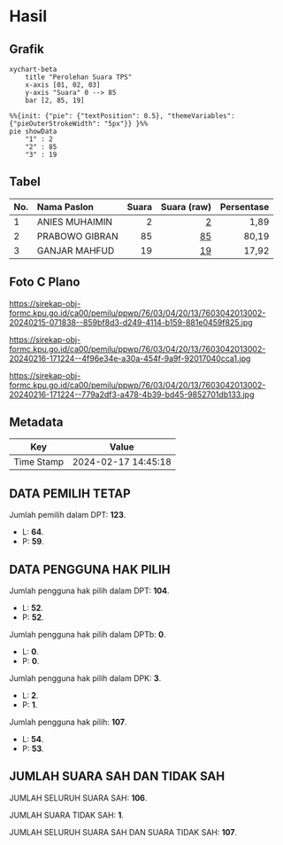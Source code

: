 # Hasil

## Grafik

```mermaid
xychart-beta
    title "Perolehan Suara TPS"
    x-axis [01, 02, 03]
    y-axis "Suara" 0 --> 85
    bar [2, 85, 19]
```

```mermaid
%%{init: {"pie": {"textPosition": 0.5}, "themeVariables": {"pieOuterStrokeWidth": "5px"}} }%%
pie showData
    "1" : 2
    "2" : 85
    "3" : 19
```

## Tabel

| No. | Nama Paslon    | Suara | Suara (raw) | Persentase |
|:--- |:-------------- | -----:| -----------:| ----------:|
| 1   | ANIES MUHAIMIN | 2     | [2][p-1]    | 1,89       |
| 2   | PRABOWO GIBRAN | 85    | [85][p-2]   | 80,19      |
| 3   | GANJAR MAHFUD  | 19    | [19][p-3]   | 17,92      |


[p-1]: https://github.com/gigit-pemilu/pemilu-2024-76-sulawesi-barat/blob/main/pilpres/hitung-suara/sub/76-sulawesi-barat/sub/03-mamasa/sub/04-pana/sub/2013-ulusalu/sub/002-tps/sub/paslon-1.txt
[p-2]: https://github.com/gigit-pemilu/pemilu-2024-76-sulawesi-barat/blob/main/pilpres/hitung-suara/sub/76-sulawesi-barat/sub/03-mamasa/sub/04-pana/sub/2013-ulusalu/sub/002-tps/sub/paslon-2.txt
[p-3]: https://github.com/gigit-pemilu/pemilu-2024-76-sulawesi-barat/blob/main/pilpres/hitung-suara/sub/76-sulawesi-barat/sub/03-mamasa/sub/04-pana/sub/2013-ulusalu/sub/002-tps/sub/paslon-3.txt

## Foto C Plano

https://sirekap-obj-formc.kpu.go.id/ca00/pemilu/ppwp/76/03/04/20/13/7603042013002-20240215-071838--859bf8d3-d249-4114-b159-881e0459f825.jpg

https://sirekap-obj-formc.kpu.go.id/ca00/pemilu/ppwp/76/03/04/20/13/7603042013002-20240216-171224--4f96e34e-a30a-454f-9a9f-92017040cca1.jpg

https://sirekap-obj-formc.kpu.go.id/ca00/pemilu/ppwp/76/03/04/20/13/7603042013002-20240216-171224--779a2df3-a478-4b39-bd45-9852701db133.jpg


## Metadata

| Key        | Value               |
| ---------- | ------------------- |
| Time Stamp | 2024-02-17 14:45:18 |


## DATA PEMILIH TETAP

Jumlah pemilih dalam DPT: **123**.
 * L: **64**.
 * P: **59**.

## DATA PENGGUNA HAK PILIH

Jumlah pengguna hak pilih dalam DPT: **104**.
 * L: **52**.
 * P: **52**.

Jumlah pengguna hak pilih dalam DPTb: **0**.
 * L: **0**.
 * P: **0**.

Jumlah pengguna hak pilih dalam DPK: **3**.
 * L: **2**.
 * P: **1**.

Jumlah pengguna hak pilih: **107**.
 * L: **54**.
 * P: **53**.

## JUMLAH SUARA SAH DAN TIDAK SAH

JUMLAH SELURUH SUARA SAH: **106**.

JUMLAH SUARA TIDAK SAH: **1**.

JUMLAH SELURUH SUARA SAH DAN SUARA TIDAK SAH: **107**.


